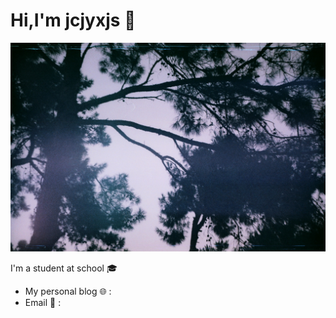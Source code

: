 # Hi,I'm jcjyxjs 👋

<img src="https://raw.githubusercontent.com/jcjyxjs/cdn/master/20-1.jpg" />

I'm a student at school 🎓
 - My personal blog 🌐 : <a src="https://elstec.cn"></a>
 - Email 📮 : <a src="mailto:i@elstec.cn"></a>
